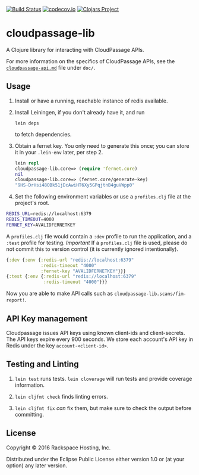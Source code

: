 [![Build Status](https://travis-ci.org/RackSec/cloudpassage-lib.svg?branch=master)](https://travis-ci.org/RackSec/cloudpassage-lib)
[![codecov.io](https://codecov.io/github/RackSec/cloudpassage-lib/coverage.svg?branch=master)](https://codecov.io/github/RackSec/cloudpassage-lib?branch=master)
[![Clojars Project](https://img.shields.io/clojars/v/cloudpassage-lib.svg)](https://clojars.org/cloudpassage-lib)

# cloudpassage-lib

A Clojure library for interacting with CloudPassage APIs.

For more information on the specifics of CloudPassage APIs, see the
[`cloudpassage-api.md`](doc/cloudpassage-api.md) file under `doc/`.

## Usage

1. Install or have a running, reachable instance of redis available.

2. Install Leiningen, if you don't already have it, and run

   ```
   lein deps
   ```

   to fetch dependencies.

3. Obtain a fernet key. You only need to generate this once; you can store it
   in your `.lein-env` later, per step 2.

   ```clojure
   lein repl
   cloudpassage-lib.core=> (require 'fernet.core)
   nil
   cloudpassage-lib.core=> (fernet.core/generate-key)
   "9HS-DrHsi48OBk51jDcAwiHT6Xy5GPqjtnB4guVWpp0"
   ```

4. Set the following environment variables or use a `profiles.clj` file at the project's root.
  ```bash
  REDIS_URL=redis://localhost:6379
  REDIS_TIMEOUT=4000
  FERNET_KEY=AVALIDFERNETKEY
  ```
  A `profiles.clj` file would contain a `:dev` profile to run the application, and a `:test` profile for testing.
  *Important* If a `profiles.clj` file is used, please do not commit this to version control (it is currently ignored intentionally).
  ```clojure
  {:dev {:env {:redis-url "redis://localhost:6379"
               :redis-timeout "4000"
               :fernet-key "AVALIDFERNETKEY"}}}
  {:test {:env {:redis-url "redis://localhost:6379"
                :redis-timeout "4000"}}}
  ```

Now you are able to make API calls such as `cloudpassage-lib.scans/fim-report!`.

## API Key management

Cloudpassage issues API keys using known client-ids and client-secrets. The API
keys expire every 900 seconds. We store each account's API key in Redis under
the key `account-<client-id>`.

## Testing and Linting

1. `lein test` runs tests. `lein cloverage` will run tests and provide coverage
   information.

2. `lein cljfmt check` finds linting errors.

3. `lein cljfmt fix` *can* fix them, but make sure to check the output before
   committing.

## License

Copyright © 2016 Rackspace Hosting, Inc.

Distributed under the Eclipse Public License either version 1.0 or (at
your option) any later version.
